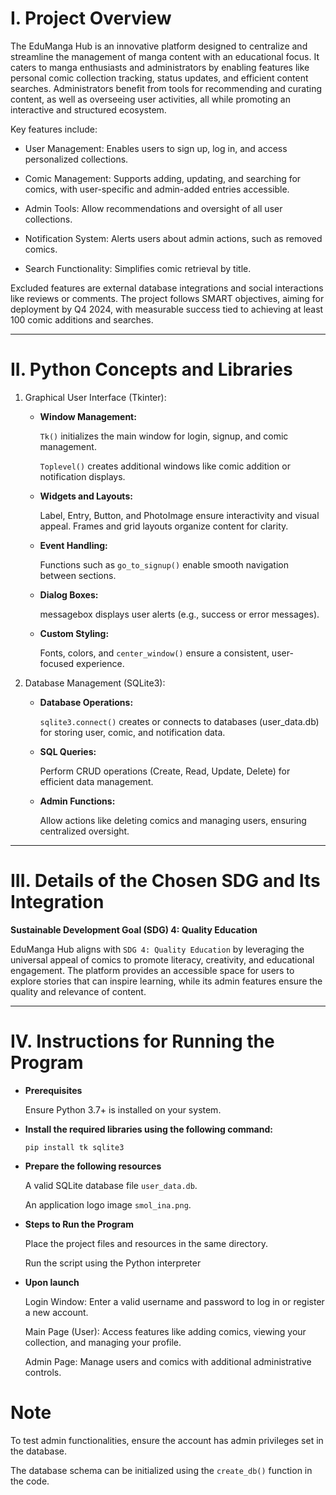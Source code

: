 # I. Project Overview

  The EduManga Hub is an innovative platform designed to centralize and streamline the management of manga content with an educational focus. It caters to manga enthusiasts and administrators by enabling features like personal comic collection tracking, status updates, and efficient content searches. Administrators benefit from tools for recommending and curating content, as well as overseeing user activities, all while promoting an interactive and structured ecosystem.

Key features include:

  - User Management: Enables users to sign up, log in, and access personalized collections.
    
  - Comic Management: Supports adding, updating, and searching for comics, with user-specific and admin-added entries accessible.
    
  - Admin Tools: Allow recommendations and oversight of all user collections.
    
  - Notification System: Alerts users about admin actions, such as removed comics.
    
  - Search Functionality: Simplifies comic retrieval by title.

Excluded features are external database integrations and social interactions like reviews or comments. The project follows SMART objectives, aiming for deployment by Q4 2024, with measurable success tied to achieving at least 100 comic additions and searches.

---

# II. Python Concepts and Libraries

1. Graphical User Interface (Tkinter):

   - **Window Management:**
   
       `Tk()` initializes the main window for login, signup, and comic management.
     
       `Toplevel()` creates additional windows like comic addition or notification displays.
   
   - **Widgets and Layouts:**
   
       Label, Entry, Button, and PhotoImage ensure interactivity and visual appeal.
       Frames and grid layouts organize content for clarity.
   
   - **Event Handling:**
   
       Functions such as `go_to_signup()` enable smooth navigation between sections.

   - **Dialog Boxes:**
   
       messagebox displays user alerts (e.g., success or error messages).

   - **Custom Styling:**
   
       Fonts, colors, and `center_window()` ensure a consistent, user-focused experience.

3. Database Management (SQLite3):

    - **Database Operations:**
   
        `sqlite3.connect()` creates or connects to databases (user_data.db) for storing user, comic, and notification data.

    - **SQL Queries:**
   
        Perform CRUD operations (Create, Read, Update, Delete) for efficient data management.

    - **Admin Functions:**
   
        Allow actions like deleting comics and managing users, ensuring centralized oversight.

---

# III. Details of the Chosen SDG and Its Integration

**Sustainable Development Goal (SDG) 4: Quality Education**


  EduManga Hub aligns with `SDG 4: Quality Education` by leveraging the universal appeal of comics to promote literacy, creativity, and educational engagement. The platform provides an accessible space for users to explore stories that can inspire learning, while its admin features ensure the quality and relevance of content.

---

# IV. Instructions for Running the Program

- **Prerequisites**

  Ensure Python 3.7+ is installed on your system.
  

- **Install the required libraries using the following command:**
  
  `pip install tk sqlite3`


- **Prepare the following resources** 

  A valid SQLite database file `user_data.db`.

  An application logo image `smol_ina.png`.


- **Steps to Run the Program**

  Place the project files and resources in the same directory.
  
  Run the script using the Python interpreter


- **Upon launch**


  Login Window: Enter a valid username and password to log in or register a new account.


  Main Page (User): Access features like adding comics, viewing your collection, and managing your profile.


  Admin Page: Manage users and comics with additional administrative controls.


# Note

To test admin functionalities, ensure the account has admin privileges set in the database.

The database schema can be initialized using the `create_db()` function in the code.
